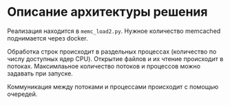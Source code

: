 # Описание архитектуры решения

Реализация находится в `memc_load2.py`. Нужное количество memcached поднимается через docker.

Обработка строк происходит в раздельных процессах (количество по числу доступных ядер CPU). Открытие файлов и их чтение происходит в потоках. Максимлаьное количество потоков и процессов можно задавать при запуске.

Коммуникация между потоками и процессами происходит с помощью очередей.